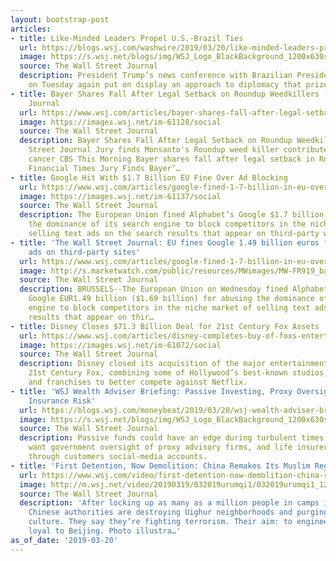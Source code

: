 ```yaml
---
layout: bootstrap-post
articles:
- title: Like-Minded Leaders Propel U.S.-Brazil Ties
  url: https://blogs.wsj.com/washwire/2019/03/20/like-minded-leaders-propel-u-s-brazil-ties/
  image: https://s.wsj.net/blogs/img/WSJ_Logo_BlackBackground_1200x630social
  source: The Wall Street Journal
  description: President Trump’s news conference with Brazilian President Jair Bolsonaro
    on Tuesday again put on display an approach to diplomacy that prizes personalities.
- title: Bayer Shares Fall After Legal Setback on Roundup Weedkillers - The Wall Street
    Journal
  url: https://www.wsj.com/articles/bayer-shares-fall-after-legal-setback-on-roundup-weedkillers-11553077610
  image: https://images.wsj.net/im-61128/social
  source: The Wall Street Journal
  description: Bayer Shares Fall After Legal Setback on Roundup Weedkillers The Wall
    Street Journal Jury finds Monsanto's Roundup weed killer contributed to man's
    cancer CBS This Morning Bayer shares fall after legal setback in Roundup case
    Financial Times Jury Finds Bayer’…
- title: Google Hit With $1.7 Billion EU Fine Over Ad Blocking
  url: https://www.wsj.com/articles/google-fined-1-7-billion-in-eu-over-ad-restrictions-11553080506
  image: https://images.wsj.net/im-61137/social
  source: The Wall Street Journal
  description: The European Union fined Alphabet’s Google $1.7 billion for abusing
    the dominance of its search engine to block competitors in the niche market of
    selling text ads on the search results that appear on third-party websites.
- title: 'The Wall Street Journal: EU fines Google 1.49 billion euros for restricting
    ads on third-party sites'
  url: https://www.wsj.com/articles/google-fined-1-7-billion-in-eu-over-ad-restrictions-11553080506?mod=hp_lead_pos1
  image: http://s.marketwatch.com/public/resources/MWimages/MW-FR919_bash_g_ZG_20170808154947.jpg
  source: The Wall Street Journal
  description: BRUSSELS--The European Union on Wednesday fined Alphabet Inc.’s (GOOG)
    Google EUR1.49 billion ($1.69 billion) for abusing the dominance of its search
    engine to block competitors in the niche market of selling text ads on the search
    results that appear on thir…
- title: Disney Closes $71.3 Billion Deal for 21st Century Fox Assets
  url: https://www.wsj.com/articles/disney-completes-buy-of-foxs-entertainment-assets-11553074200
  image: https://images.wsj.net/im-61072/social
  source: The Wall Street Journal
  description: Disney closed its acquisition of the major entertainment assets of
    21st Century Fox, combining some of Hollywood’s best-known studios, characters
    and franchises to better compete against Netflix.
- title: 'WSJ Wealth Adviser Briefing: Passive Investing, Proxy Oversight, Facebook
    Insurance Risk'
  url: https://blogs.wsj.com/moneybeat/2019/03/20/wsj-wealth-adviser-briefing-passive-investing-proxy-oversight-facebook-insurance-risk-hockey/
  image: https://s.wsj.net/blogs/img/WSJ_Logo_BlackBackground_1200x630social
  source: The Wall Street Journal
  description: Passive funds could have an edge during turbulent times;  companies
    want government oversight of proxy advisory firms, and life insurers may comb
    through customers social-media accounts.
- title: 'First Detention, Now Demolition: China Remakes Its Muslim Region'
  url: https://www.wsj.com/video/first-detention-now-demolition-china-remakes-its-muslim-region/2BF462E1-9317-4601-87A7-AE2EE5B7EE65.html
  image: http://m.wsj.net/video/20190319/032019urumqi1/032019urumqi1_1280x720.jpg
  source: The Wall Street Journal
  description: 'After locking up as many as a million people in camps in Xinjiang,
    Chinese authorities are destroying Uighur neighborhoods and purging the region''s
    culture. They say they’re fighting terrorism. Their aim: to engineer a society
    loyal to Beijing. Photo illustra…'
as_of_date: '2019-03-20'
---
```


